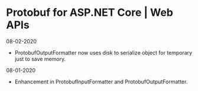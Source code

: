 # Protobuf for ASP.NET Core | Web APIs

08-02-2020
- ProtobufOutputFormatter now uses disk to serialize object for temporary just to save memory.

08-01-2020
- Enhancement in ProtobufInputFormatter and ProtobufOutputFormatter.